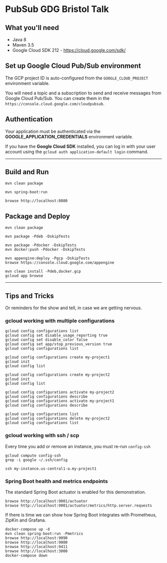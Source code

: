 # PubSub GDG Bristol Talk

## What you'll need

- Java 8
- Maven 3.5
- Google Cloud SDK 212 - https://cloud.google.com/sdk/

## Set up Google Cloud Pub/Sub environment

The GCP project ID is auto-configured from the `GOOGLE_CLOUD_PROJECT` environment variable.

You will need a topic and a subscription to send and receive messages from Google Cloud Pub/Sub.
You can create them in the `https://console.cloud.google.com/cloudpubsub`.

## Authentication

Your application must be authenticated via the **GOOGLE_APPLICATION_CREDENTIALS** environment variable.

If you have the **Google Cloud SDK** installed, you can log in with your user account using the `gcloud auth application-default login` command.

---

## Build and Run

```
mvn clean package

mvn spring-boot:run

browse http://localhost:8080
```

## Package and Deploy

```
mvn clean package

mvn package -Pdeb -DskipTests

mvn package -Pdocker -DskipTests
mvn docker:push -Pdocker -DskipTests

mvn appengine:deploy -Pgcp -DskipTests
browse https://console.cloud.google.com/appengine

mvn clean install -Pdeb,docker.gcp
gcloud app browse
```

---

## Tips and Tricks

Or reminders for the show and tell, in case we are getting nervous.

### gcloud working with multiple configurations

```
gcloud config configurations list
gcloud config set disable_usage_reporting true
gcloud config set disable_color false
gcloud config set app/stop_previous_version true
gcloud config configurations list

gcloud config configurations create my-project1
gcloud init
gcloud config list

gcloud config configurations create my-project2
gcloud init
gcloud config list

gcloud config configurations activate my-project2
gcloud config configurations describe
gcloud config configurations activate my-project1
gcloud config configurations describe

gcloud config configurations list
gcloud config configurations delete my-project2
gcloud config configurations list
```

### gcloud working with ssh / scp

Every time you add or remove an instance, you must re-run `config-ssh`

```
gcloud compute config-ssh
grep -i google ~/.ssh/config

ssh my-instance.us-central1-a.my-project1
```

### Spring Boot health and metrics endpoints

The standard Spring Boot actuator is enabled for this demonstration.

```
browse http://localhost:9001/actuator
browse http://localhost:9001/actuator/metrics/http.server.requests
```

If there is time we can show how Spring Boot integrates with Prometheus, ZipKin and Grafana. 

```
docker-compose up -d
mvn clean spring-boot:run -Pmetrics
browse http://localhost:9090
browse http://localhost:9080
browse http://localhost:9411
browse http://localhost:3000
docker-compose down
```
